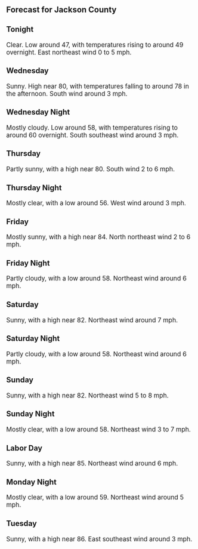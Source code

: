 <div>
   <h2>Forecast for Jackson County</h2>
   <p>
      <div style="font-size:120%">
         <h3>Tonight</h3>Clear. Low around 47, with temperatures rising to around 49 overnight. East northeast wind 0 to 5 mph.<br></div>
   </p>
   <p>
      <div style="font-size:120%">
         <h3>Wednesday</h3>Sunny. High near 80, with temperatures falling to around 78 in the afternoon. South wind around 3 mph.<br></div>
   </p>
   <p>
      <div style="font-size:120%">
         <h3>Wednesday Night</h3>Mostly cloudy. Low around 58, with temperatures rising to around 60 overnight. South southeast wind around 3 mph.<br></div>
   </p>
   <p>
      <div style="font-size:120%">
         <h3>Thursday</h3>Partly sunny, with a high near 80. South wind 2 to 6 mph.<br></div>
   </p>
   <p>
      <div style="font-size:120%">
         <h3>Thursday Night</h3>Mostly clear, with a low around 56. West wind around 3 mph.<br></div>
   </p>
   <p>
      <div style="font-size:120%">
         <h3>Friday</h3>Mostly sunny, with a high near 84. North northeast wind 2 to 6 mph.<br></div>
   </p>
   <p>
      <div style="font-size:120%">
         <h3>Friday Night</h3>Partly cloudy, with a low around 58. Northeast wind around 6 mph.<br></div>
   </p>
   <p>
      <div style="font-size:120%">
         <h3>Saturday</h3>Sunny, with a high near 82. Northeast wind around 7 mph.<br></div>
   </p>
   <p>
      <div style="font-size:120%">
         <h3>Saturday Night</h3>Partly cloudy, with a low around 58. Northeast wind around 6 mph.<br></div>
   </p>
   <p>
      <div style="font-size:120%">
         <h3>Sunday</h3>Sunny, with a high near 82. Northeast wind 5 to 8 mph.<br></div>
   </p>
   <p>
      <div style="font-size:120%">
         <h3>Sunday Night</h3>Mostly clear, with a low around 58. Northeast wind 3 to 7 mph.<br></div>
   </p>
   <p>
      <div style="font-size:120%">
         <h3>Labor Day</h3>Sunny, with a high near 85. Northeast wind around 6 mph.<br></div>
   </p>
   <p>
      <div style="font-size:120%">
         <h3>Monday Night</h3>Mostly clear, with a low around 59. Northeast wind around 5 mph.<br></div>
   </p>
   <p>
      <div style="font-size:120%">
         <h3>Tuesday</h3>Sunny, with a high near 86. East southeast wind around 3 mph.<br></div>
   </p>
</div>